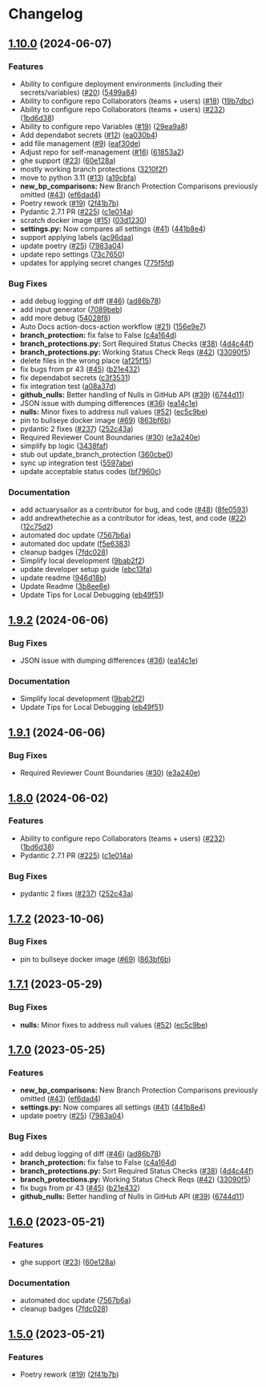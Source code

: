 # Changelog

## [1.10.0](https://github.com/actuarysailor/gha-repo-manager/compare/v1.9.2...v1.10.0) (2024-06-07)


### Features

* Ability to configure deployment environments (including their secrets/variables) ([#20](https://github.com/actuarysailor/gha-repo-manager/issues/20)) ([5499a84](https://github.com/actuarysailor/gha-repo-manager/commit/5499a84c9691f7d3d19f0895cacbd865ebfc6c8c))
* Ability to configure repo Collaborators (teams + users) ([#18](https://github.com/actuarysailor/gha-repo-manager/issues/18)) ([19b7dbc](https://github.com/actuarysailor/gha-repo-manager/commit/19b7dbcf2bef348226efa95f394a645c14a91f2e))
* Ability to configure repo Collaborators (teams + users) ([#232](https://github.com/actuarysailor/gha-repo-manager/issues/232)) ([1bd6d38](https://github.com/actuarysailor/gha-repo-manager/commit/1bd6d382c795e30990b71a202981e40c4cde323a))
* Ability to configure repo Variables ([#19](https://github.com/actuarysailor/gha-repo-manager/issues/19)) ([29ea9a8](https://github.com/actuarysailor/gha-repo-manager/commit/29ea9a8646761be6d238b18d8c77b741636e7403))
* Add dependabot secrets ([#12](https://github.com/actuarysailor/gha-repo-manager/issues/12)) ([ea030b4](https://github.com/actuarysailor/gha-repo-manager/commit/ea030b45eb46c57d4df4544ccd42f7d6306b637f))
* add file management ([#9](https://github.com/actuarysailor/gha-repo-manager/issues/9)) ([eaf30de](https://github.com/actuarysailor/gha-repo-manager/commit/eaf30de62c1070cacf2144d2ad4e2360138fe271))
* Adjust repo for self-management ([#16](https://github.com/actuarysailor/gha-repo-manager/issues/16)) ([61853a2](https://github.com/actuarysailor/gha-repo-manager/commit/61853a2861df6ff3084e45e9fef5b67de5a7969d))
* ghe support ([#23](https://github.com/actuarysailor/gha-repo-manager/issues/23)) ([60e128a](https://github.com/actuarysailor/gha-repo-manager/commit/60e128a42d6a1da90ee5defc9a2b71d1024b4189))
* mostly working branch protections ([3210f2f](https://github.com/actuarysailor/gha-repo-manager/commit/3210f2f67c9df9328fc20fa4a319e37c2526d7c3))
* move to python 3.11 ([#13](https://github.com/actuarysailor/gha-repo-manager/issues/13)) ([a19cbfa](https://github.com/actuarysailor/gha-repo-manager/commit/a19cbfaa864b3f41b5943c3853042796821713ce))
* **new_bp_comparisons:** New Branch Protection Comparisons previously omitted ([#43](https://github.com/actuarysailor/gha-repo-manager/issues/43)) ([ef6dad4](https://github.com/actuarysailor/gha-repo-manager/commit/ef6dad4f17703353eab5cda8dc3a2c59fa4602e9))
* Poetry rework ([#19](https://github.com/actuarysailor/gha-repo-manager/issues/19)) ([2f41b7b](https://github.com/actuarysailor/gha-repo-manager/commit/2f41b7be4186ae1ffb7865838191234a1df11748))
* Pydantic 2.7.1 PR ([#225](https://github.com/actuarysailor/gha-repo-manager/issues/225)) ([c1e014a](https://github.com/actuarysailor/gha-repo-manager/commit/c1e014adcf31bafbcd7b29087ebd4e4a4b052ee0))
* scratch docker image ([#15](https://github.com/actuarysailor/gha-repo-manager/issues/15)) ([03d1230](https://github.com/actuarysailor/gha-repo-manager/commit/03d1230ff1269d64027c9c2bf89672d326ae4caa))
* **settings.py:** Now compares all settings ([#41](https://github.com/actuarysailor/gha-repo-manager/issues/41)) ([441b8e4](https://github.com/actuarysailor/gha-repo-manager/commit/441b8e49c8ce09a74dc525e2808a5a74db0dd459))
* support applying labels ([ac96daa](https://github.com/actuarysailor/gha-repo-manager/commit/ac96daad2ea13191a3277685fb7f096a0cb41308))
* update poetry ([#25](https://github.com/actuarysailor/gha-repo-manager/issues/25)) ([7983a04](https://github.com/actuarysailor/gha-repo-manager/commit/7983a049789d053d343ee4c6465a5227e5995b6c))
* update repo settings ([73c7650](https://github.com/actuarysailor/gha-repo-manager/commit/73c7650300d18e046e4ae9be433b6fed2b0b640e))
* updates for applying secret changes ([775f5fd](https://github.com/actuarysailor/gha-repo-manager/commit/775f5fdfd83674b0b31e0b4591fe75ebf13d660d))


### Bug Fixes

* add debug logging of diff ([#46](https://github.com/actuarysailor/gha-repo-manager/issues/46)) ([ad86b78](https://github.com/actuarysailor/gha-repo-manager/commit/ad86b7813217db76d997ab704607bc9d930599fb))
* add input generator ([7089beb](https://github.com/actuarysailor/gha-repo-manager/commit/7089bebd73909c42f68b06ef7d85391aa707fde2))
* add more debug ([54028f8](https://github.com/actuarysailor/gha-repo-manager/commit/54028f894bf18a4847c04e99322bfba238e72ee0))
* Auto Docs action-docs-action workflow ([#21](https://github.com/actuarysailor/gha-repo-manager/issues/21)) ([156e9e7](https://github.com/actuarysailor/gha-repo-manager/commit/156e9e78b3f33aa0e895e87653ba7fedb042e3ff))
* **branch_protection:** fix false to False ([c4a164d](https://github.com/actuarysailor/gha-repo-manager/commit/c4a164d99755b865d3b58f1fbff322fdb2b9947a))
* **branch_protections.py:** Sort Required Status Checks ([#38](https://github.com/actuarysailor/gha-repo-manager/issues/38)) ([4d4c44f](https://github.com/actuarysailor/gha-repo-manager/commit/4d4c44fd10847c7ecc8539e6b84701d7ddd2e439))
* **branch_protections.py:** Working Status Check Reqs ([#42](https://github.com/actuarysailor/gha-repo-manager/issues/42)) ([33090f5](https://github.com/actuarysailor/gha-repo-manager/commit/33090f570282feb6866c73f41ab2a90ac6556d43))
* delete files in the wrong place ([af25f15](https://github.com/actuarysailor/gha-repo-manager/commit/af25f15296cb104f5b9f0f237c79682830a3142a))
* fix bugs from pr 43 ([#45](https://github.com/actuarysailor/gha-repo-manager/issues/45)) ([b21e432](https://github.com/actuarysailor/gha-repo-manager/commit/b21e4323ff9409093c0f559dc508232903f538fa))
* fix dependabot secrets ([c3f3531](https://github.com/actuarysailor/gha-repo-manager/commit/c3f35314433dd5dce9c536bc0f585d59c775fb97))
* fix integration test ([a08a37d](https://github.com/actuarysailor/gha-repo-manager/commit/a08a37da8c4b1625d631900288b1f287ca236315))
* **github_nulls:** Better handling of Nulls in GitHub API ([#39](https://github.com/actuarysailor/gha-repo-manager/issues/39)) ([6744d11](https://github.com/actuarysailor/gha-repo-manager/commit/6744d11f832826994b3eafb4bb59a0d546a3ac74))
* JSON issue with dumping differences ([#36](https://github.com/actuarysailor/gha-repo-manager/issues/36)) ([ea14c1e](https://github.com/actuarysailor/gha-repo-manager/commit/ea14c1ef05a9c137e18954ebf28f72bac61c0185))
* **nulls:** Minor fixes to address null values ([#52](https://github.com/actuarysailor/gha-repo-manager/issues/52)) ([ec5c9be](https://github.com/actuarysailor/gha-repo-manager/commit/ec5c9be75600f37953800dc8a4d2ad25d1099521))
* pin to bullseye docker image ([#69](https://github.com/actuarysailor/gha-repo-manager/issues/69)) ([863bf6b](https://github.com/actuarysailor/gha-repo-manager/commit/863bf6b257c6b32cb1284f19f604102d45abc499))
* pydantic 2 fixes ([#237](https://github.com/actuarysailor/gha-repo-manager/issues/237)) ([252c43a](https://github.com/actuarysailor/gha-repo-manager/commit/252c43af4de68f15ebfb70ef7292bd10b4cc0b6c))
* Required Reviewer Count Boundaries ([#30](https://github.com/actuarysailor/gha-repo-manager/issues/30)) ([e3a240e](https://github.com/actuarysailor/gha-repo-manager/commit/e3a240e8b0e45bb8b13c488f5b8e2ed8120b5bee))
* simplify bp logic ([3438faf](https://github.com/actuarysailor/gha-repo-manager/commit/3438fafd3b39cdcdfe37f76ebecba904e9a3410f))
* stub out update_branch_protection ([360cbe0](https://github.com/actuarysailor/gha-repo-manager/commit/360cbe06fcebf492e923aaf12ffd2de596070bcb))
* sync up integration test ([5597abe](https://github.com/actuarysailor/gha-repo-manager/commit/5597abece3ffb5ab9060d660961e670fe2d95e14))
* update acceptable status codes ([bf7960c](https://github.com/actuarysailor/gha-repo-manager/commit/bf7960c5c50b7f8c8059b61a6b695b176571680c))


### Documentation

* add actuarysailor as a contributor for bug, and code ([#48](https://github.com/actuarysailor/gha-repo-manager/issues/48)) ([8fe0593](https://github.com/actuarysailor/gha-repo-manager/commit/8fe059387b5b99e6938bc7f254d8c4b4e2414ffd))
* add andrewthetechie as a contributor for ideas, test, and code ([#22](https://github.com/actuarysailor/gha-repo-manager/issues/22)) ([12c75d2](https://github.com/actuarysailor/gha-repo-manager/commit/12c75d2d5f24df9d9ca88031a1f5565870301d51))
* automated doc update ([7567b6a](https://github.com/actuarysailor/gha-repo-manager/commit/7567b6a00c07c2976582af89923deec4b4bf8db1))
* automated doc update ([f5e6383](https://github.com/actuarysailor/gha-repo-manager/commit/f5e6383ecf0568c9b03c691217558230e6d3596e))
* cleanup badges ([7fdc028](https://github.com/actuarysailor/gha-repo-manager/commit/7fdc028972a6d686392fce64491029f099483ab6))
* Simplify local development ([9bab2f2](https://github.com/actuarysailor/gha-repo-manager/commit/9bab2f23c757446ffc742a361bed50a1d936bbfb))
* update developer setup guide ([ebc13fa](https://github.com/actuarysailor/gha-repo-manager/commit/ebc13fa21ee6f4f66b4ad69fdaa35be9df71cdf7))
* update readme ([946d18b](https://github.com/actuarysailor/gha-repo-manager/commit/946d18b9203bbd4901779611d6197166eaf4e53e))
* Update Readme ([3b8ee6e](https://github.com/actuarysailor/gha-repo-manager/commit/3b8ee6eb48373ae615718c6a1199e697c1e11052))
* Update Tips for Local Debugging ([eb49f51](https://github.com/actuarysailor/gha-repo-manager/commit/eb49f51e1285d5e4bf672bf4e2fa2b57f83b6df2))

## [1.9.2](https://github.com/actuarysailor/gha-repo-manager/compare/v1.9.1...v1.9.2) (2024-06-06)


### Bug Fixes

* JSON issue with dumping differences ([#36](https://github.com/actuarysailor/gha-repo-manager/issues/36)) ([ea14c1e](https://github.com/actuarysailor/gha-repo-manager/commit/ea14c1ef05a9c137e18954ebf28f72bac61c0185))


### Documentation

* Simplify local development ([9bab2f2](https://github.com/actuarysailor/gha-repo-manager/commit/9bab2f23c757446ffc742a361bed50a1d936bbfb))
* Update Tips for Local Debugging ([eb49f51](https://github.com/actuarysailor/gha-repo-manager/commit/eb49f51e1285d5e4bf672bf4e2fa2b57f83b6df2))

## [1.9.1](https://github.com/actuarysailor/gha-repo-manager/compare/v1.9.0...v1.9.1) (2024-06-06)


### Bug Fixes

* Required Reviewer Count Boundaries ([#30](https://github.com/actuarysailor/gha-repo-manager/issues/30)) ([e3a240e](https://github.com/actuarysailor/gha-repo-manager/commit/e3a240e8b0e45bb8b13c488f5b8e2ed8120b5bee))

## [1.8.0](https://github.com/andrewthetechie/gha-repo-manager/compare/v1.7.2...v1.8.0) (2024-06-02)


### Features

* Ability to configure repo Collaborators (teams + users) ([#232](https://github.com/andrewthetechie/gha-repo-manager/issues/232)) ([1bd6d38](https://github.com/andrewthetechie/gha-repo-manager/commit/1bd6d382c795e30990b71a202981e40c4cde323a))
* Pydantic 2.7.1 PR ([#225](https://github.com/andrewthetechie/gha-repo-manager/issues/225)) ([c1e014a](https://github.com/andrewthetechie/gha-repo-manager/commit/c1e014adcf31bafbcd7b29087ebd4e4a4b052ee0))


### Bug Fixes

* pydantic 2 fixes ([#237](https://github.com/andrewthetechie/gha-repo-manager/issues/237)) ([252c43a](https://github.com/andrewthetechie/gha-repo-manager/commit/252c43af4de68f15ebfb70ef7292bd10b4cc0b6c))

## [1.7.2](https://github.com/andrewthetechie/gha-repo-manager/compare/v1.7.1...v1.7.2) (2023-10-06)


### Bug Fixes

* pin to bullseye docker image ([#69](https://github.com/andrewthetechie/gha-repo-manager/issues/69)) ([863bf6b](https://github.com/andrewthetechie/gha-repo-manager/commit/863bf6b257c6b32cb1284f19f604102d45abc499))

## [1.7.1](https://github.com/andrewthetechie/gha-repo-manager/compare/v1.7.0...v1.7.1) (2023-05-29)


### Bug Fixes

* **nulls:** Minor fixes to address null values ([#52](https://github.com/andrewthetechie/gha-repo-manager/issues/52)) ([ec5c9be](https://github.com/andrewthetechie/gha-repo-manager/commit/ec5c9be75600f37953800dc8a4d2ad25d1099521))

## [1.7.0](https://github.com/andrewthetechie/gha-repo-manager/compare/v1.6.0...v1.7.0) (2023-05-25)


### Features

* **new_bp_comparisons:** New Branch Protection Comparisons previously omitted ([#43](https://github.com/andrewthetechie/gha-repo-manager/issues/43)) ([ef6dad4](https://github.com/andrewthetechie/gha-repo-manager/commit/ef6dad4f17703353eab5cda8dc3a2c59fa4602e9))
* **settings.py:** Now compares all settings ([#41](https://github.com/andrewthetechie/gha-repo-manager/issues/41)) ([441b8e4](https://github.com/andrewthetechie/gha-repo-manager/commit/441b8e49c8ce09a74dc525e2808a5a74db0dd459))
* update poetry ([#25](https://github.com/andrewthetechie/gha-repo-manager/issues/25)) ([7983a04](https://github.com/andrewthetechie/gha-repo-manager/commit/7983a049789d053d343ee4c6465a5227e5995b6c))


### Bug Fixes

* add debug logging of diff ([#46](https://github.com/andrewthetechie/gha-repo-manager/issues/46)) ([ad86b78](https://github.com/andrewthetechie/gha-repo-manager/commit/ad86b7813217db76d997ab704607bc9d930599fb))
* **branch_protection:** fix false to False ([c4a164d](https://github.com/andrewthetechie/gha-repo-manager/commit/c4a164d99755b865d3b58f1fbff322fdb2b9947a))
* **branch_protections.py:** Sort Required Status Checks ([#38](https://github.com/andrewthetechie/gha-repo-manager/issues/38)) ([4d4c44f](https://github.com/andrewthetechie/gha-repo-manager/commit/4d4c44fd10847c7ecc8539e6b84701d7ddd2e439))
* **branch_protections.py:** Working Status Check Reqs ([#42](https://github.com/andrewthetechie/gha-repo-manager/issues/42)) ([33090f5](https://github.com/andrewthetechie/gha-repo-manager/commit/33090f570282feb6866c73f41ab2a90ac6556d43))
* fix bugs from pr 43 ([#45](https://github.com/andrewthetechie/gha-repo-manager/issues/45)) ([b21e432](https://github.com/andrewthetechie/gha-repo-manager/commit/b21e4323ff9409093c0f559dc508232903f538fa))
* **github_nulls:** Better handling of Nulls in GitHub API ([#39](https://github.com/andrewthetechie/gha-repo-manager/issues/39)) ([6744d11](https://github.com/andrewthetechie/gha-repo-manager/commit/6744d11f832826994b3eafb4bb59a0d546a3ac74))

## [1.6.0](https://github.com/andrewthetechie/gha-repo-manager/compare/v1.5.0...v1.6.0) (2023-05-21)


### Features

* ghe support ([#23](https://github.com/andrewthetechie/gha-repo-manager/issues/23)) ([60e128a](https://github.com/andrewthetechie/gha-repo-manager/commit/60e128a42d6a1da90ee5defc9a2b71d1024b4189))


### Documentation

* automated doc update ([7567b6a](https://github.com/andrewthetechie/gha-repo-manager/commit/7567b6a00c07c2976582af89923deec4b4bf8db1))
* cleanup badges ([7fdc028](https://github.com/andrewthetechie/gha-repo-manager/commit/7fdc028972a6d686392fce64491029f099483ab6))

## [1.5.0](https://github.com/andrewthetechie/gha-repo-manager/compare/v1.4.0...v1.5.0) (2023-05-21)


### Features

* Poetry rework ([#19](https://github.com/andrewthetechie/gha-repo-manager/issues/19)) ([2f41b7b](https://github.com/andrewthetechie/gha-repo-manager/commit/2f41b7be4186ae1ffb7865838191234a1df11748))
